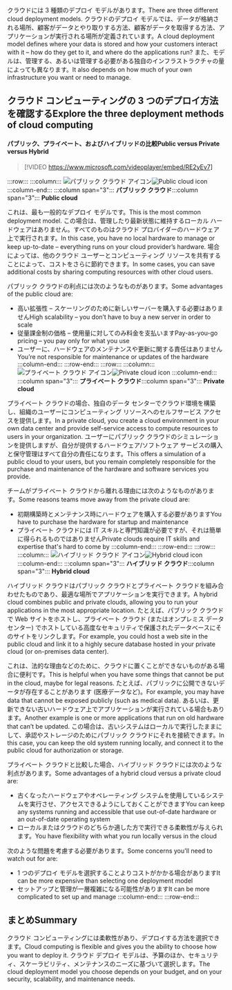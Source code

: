 <span data-ttu-id="74ee0-101">クラウドには 3 種類のデプロイ モデルがあります。</span><span class="sxs-lookup"><span data-stu-id="74ee0-101">There are three different cloud deployment models.</span></span> <span data-ttu-id="74ee0-102">クラウドのデプロイ モデルでは、データが格納される場所、顧客がデータとやり取りする方法、顧客がデータを取得する方法、アプリケーションが実行される場所が定義されています。</span><span class="sxs-lookup"><span data-stu-id="74ee0-102">A cloud deployment model defines where your data is stored and how your customers interact with it – how do they get to it, and where do the applications run?</span></span> <span data-ttu-id="74ee0-103">また、モデルは、管理する、あるいは管理する必要がある独自のインフラストラクチャの量によっても異なります。</span><span class="sxs-lookup"><span data-stu-id="74ee0-103">It also depends on how much of your own infrastructure you want or need to manage.</span></span>

## <a name="explore-the-three-deployment-methods-of-cloud-computing"></a><span data-ttu-id="74ee0-104">クラウド コンピューティングの 3 つのデプロイ方法を確認する</span><span class="sxs-lookup"><span data-stu-id="74ee0-104">Explore the three deployment methods of cloud computing</span></span>

#### <a name="public-versus-private-versus-hybrid"></a><span data-ttu-id="74ee0-105">パブリック、プライベート、およびハイブリッドの比較</span><span class="sxs-lookup"><span data-stu-id="74ee0-105">Public versus Private versus Hybrid</span></span>

> [!VIDEO https://www.microsoft.com/videoplayer/embed/RE2yEv7]

:::row:::
    :::column:::
        <span data-ttu-id="74ee0-106">![パブリック クラウド アイコン](../media/4-public-cloud.png)</span><span class="sxs-lookup"><span data-stu-id="74ee0-106">![Public cloud icon](../media/4-public-cloud.png)</span></span>
    :::column-end:::
    <span data-ttu-id="74ee0-107">:::column span="3"::: **パブリック クラウド**</span><span class="sxs-lookup"><span data-stu-id="74ee0-107">:::column span="3"::: **Public cloud**</span></span>

<span data-ttu-id="74ee0-108">これは、最も一般的なデプロイ モデルです。</span><span class="sxs-lookup"><span data-stu-id="74ee0-108">This is the most common deployment model.</span></span> <span data-ttu-id="74ee0-109">この場合は、管理したり最新状態に維持するローカル ハードウェアはありません。すべてのものはクラウド プロバイダーのハードウェア上で実行されます。</span><span class="sxs-lookup"><span data-stu-id="74ee0-109">In this case, you have no local hardware to manage or keep up-to-date – everything runs on your cloud provider’s hardware.</span></span> <span data-ttu-id="74ee0-110">場合によっては、他のクラウド ユーザーとコンピューティング リソースを共有することによって、コストをさらに節約できます。</span><span class="sxs-lookup"><span data-stu-id="74ee0-110">In some cases, you can save additional costs by sharing computing resources with other cloud users.</span></span>

<span data-ttu-id="74ee0-111">パブリック クラウドの利点には次のようなものがあります。</span><span class="sxs-lookup"><span data-stu-id="74ee0-111">Some advantages of the public cloud are:</span></span>

- <span data-ttu-id="74ee0-112">高い拡張性 – スケーリングのために新しいサーバーを購入する必要はありません</span><span class="sxs-lookup"><span data-stu-id="74ee0-112">High scalability – you don’t have to buy a new server in order to scale</span></span>
- <span data-ttu-id="74ee0-113">従量課金制の価格 – 使用量に対してのみ料金を支払います</span><span class="sxs-lookup"><span data-stu-id="74ee0-113">Pay-as-you-go pricing – you pay only for what you use</span></span>
- <span data-ttu-id="74ee0-114">ユーザーに、ハードウェアのメンテナンスや更新に関する責任はありません</span><span class="sxs-lookup"><span data-stu-id="74ee0-114">You’re not responsible for maintenance or updates of the hardware</span></span> :::column-end:::
  :::row-end:::
:::row:::
   :::column:::
        <span data-ttu-id="74ee0-115">![プライベート クラウド アイコン](../media/4-private-cloud.png)</span><span class="sxs-lookup"><span data-stu-id="74ee0-115">![Private cloud icon](../media/4-private-cloud.png)</span></span>
    :::column-end:::
    <span data-ttu-id="74ee0-116">:::column span="3"::: **プライベート クラウド**</span><span class="sxs-lookup"><span data-stu-id="74ee0-116">:::column span="3"::: **Private cloud**</span></span>

<span data-ttu-id="74ee0-117">プライベート クラウドの場合、独自のデータ センターでクラウド環境を構築し、組織のユーザーにコンピューティング リソースへのセルフサービス アクセスを提供します。</span><span class="sxs-lookup"><span data-stu-id="74ee0-117">In a private cloud, you create a cloud environment in your own data center and provide self-service access to compute resources to users in your organization.</span></span> <span data-ttu-id="74ee0-118">ユーザーにパブリック クラウドのシミュレーションを提供しますが、自分が提供するハードウェア/ソフトウェア サービスの購入と保守管理はすべて自分の責任になります。</span><span class="sxs-lookup"><span data-stu-id="74ee0-118">This offers a simulation of a public cloud to your users, but you remain completely responsible for the purchase and maintenance of the hardware and software services you provide.</span></span>

<span data-ttu-id="74ee0-119">チームがプライベート クラウドから離れる理由には次のようなものがあります。</span><span class="sxs-lookup"><span data-stu-id="74ee0-119">Some reasons teams move away from the private cloud are:</span></span>

- <span data-ttu-id="74ee0-120">初期構築時とメンテナンス時にハードウェアを購入する必要があります</span><span class="sxs-lookup"><span data-stu-id="74ee0-120">You have to purchase the hardware for startup and maintenance</span></span>
- <span data-ttu-id="74ee0-121">プライベート クラウドには IT スキルと専門知識が必要ですが、それは簡単に得られるものではありません</span><span class="sxs-lookup"><span data-stu-id="74ee0-121">Private clouds require IT skills and expertise that's hard to come by</span></span>
:::column-end:::
:::row-end:::
 :::row:::
    :::column:::
        <span data-ttu-id="74ee0-122">![ハイブリッド クラウド アイコン](../media/4-hybrid-cloud.png)</span><span class="sxs-lookup"><span data-stu-id="74ee0-122">![Hybrid cloud icon](../media/4-hybrid-cloud.png)</span></span>
    :::column-end:::
    <span data-ttu-id="74ee0-123">:::column span="3"::: **ハイブリッド クラウド**</span><span class="sxs-lookup"><span data-stu-id="74ee0-123">:::column span="3"::: **Hybrid cloud**</span></span>

<span data-ttu-id="74ee0-124">ハイブリッド クラウドはパブリック クラウドとプライベート クラウドを組み合わせたものであり、最適な場所でアプリケーションを実行できます。</span><span class="sxs-lookup"><span data-stu-id="74ee0-124">A hybrid cloud combines public and private clouds, allowing you to run your applications in the most appropriate location.</span></span> <span data-ttu-id="74ee0-125">たとえば、パブリック クラウドで Web サイトをホストし、プライベート クラウド (またはオンプレミス データ センター) でホストしている高度なセキュリティで保護されたデータベースにそのサイトをリンクします。</span><span class="sxs-lookup"><span data-stu-id="74ee0-125">For example, you could host a web site in the public cloud and link it to a highly secure database hosted in your private cloud (or on-premises data center).</span></span>

<span data-ttu-id="74ee0-126">これは、法的な理由などのために、クラウドに置くことができないものがある場合に便利です。</span><span class="sxs-lookup"><span data-stu-id="74ee0-126">This is helpful when you have some things that cannot be put in the cloud, maybe for legal reasons.</span></span> <span data-ttu-id="74ee0-127">たとえば、パブリックに公開できないデータが存在することがあります (医療データなど)。</span><span class="sxs-lookup"><span data-stu-id="74ee0-127">For example, you may have data that cannot be exposed publicly (such as medical data).</span></span> <span data-ttu-id="74ee0-128">あるいは、更新できない古いハードウェア上でアプリケーションが実行されている場合もあります。</span><span class="sxs-lookup"><span data-stu-id="74ee0-128">Another example is one or more applications that run on old hardware that can’t be updated.</span></span> <span data-ttu-id="74ee0-129">この場合は、古いシステムはローカルで実行したままにして、承認やストレージのためにパブリック クラウドにそれを接続できます。</span><span class="sxs-lookup"><span data-stu-id="74ee0-129">In this case, you can keep the old system running locally, and connect it to the public cloud for authorization or storage.</span></span>

<span data-ttu-id="74ee0-130">プライベート クラウドと比較した場合、ハイブリッド クラウドには次のような利点があります。</span><span class="sxs-lookup"><span data-stu-id="74ee0-130">Some advantages of a hybrid cloud versus a private cloud are:</span></span>

- <span data-ttu-id="74ee0-131">古くなったハードウェアやオペレーティング システムを使用しているシステムを実行させ、アクセスできるようにしておくことができます</span><span class="sxs-lookup"><span data-stu-id="74ee0-131">You can keep any systems running and accessible that use out-of-date hardware or an out-of-date operating system</span></span>
- <span data-ttu-id="74ee0-132">ローカルまたはクラウドのどちらか適した方で実行できる柔軟性が与えられます。</span><span class="sxs-lookup"><span data-stu-id="74ee0-132">You have flexibility with what you run locally versus in the cloud</span></span>

<span data-ttu-id="74ee0-133">次のような問題を考慮する必要があります。</span><span class="sxs-lookup"><span data-stu-id="74ee0-133">Some concerns you'll need to watch out for are:</span></span>

- <span data-ttu-id="74ee0-134">1 つのデプロイ モデルを選択することよりコストがかかる場合があります</span><span class="sxs-lookup"><span data-stu-id="74ee0-134">It can be more expensive than selecting one deployment model</span></span>
- <span data-ttu-id="74ee0-135">セットアップと管理が一層複雑になる可能性があります</span><span class="sxs-lookup"><span data-stu-id="74ee0-135">It can be more complicated to set up and manage</span></span> :::column-end:::
  :::row-end:::

## <a name="summary"></a><span data-ttu-id="74ee0-136">まとめ</span><span class="sxs-lookup"><span data-stu-id="74ee0-136">Summary</span></span>

<span data-ttu-id="74ee0-137">クラウド コンピューティングには柔軟性があり、デプロイする方法を選択できます。</span><span class="sxs-lookup"><span data-stu-id="74ee0-137">Cloud computing is flexible and gives you the ability to choose how you want to deploy it.</span></span> <span data-ttu-id="74ee0-138">クラウド デプロイ モデルは、予算のほか、セキュリティ、スケーラビリティ、メンテナンスのニーズに基づいて選択します。</span><span class="sxs-lookup"><span data-stu-id="74ee0-138">The cloud deployment model you choose depends on your budget, and on your security, scalability, and maintenance needs.</span></span>